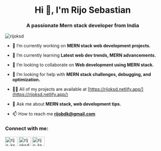 <h1 align="center">Hi 👋, I'm Rijo Sebastian</h1>
<h3 align="center">A passionate Mern stack developer from India</h3>

<p align="left"> <img src="https://komarev.com/ghpvc/?username=rijoksd&label=Profile%20views&color=0e75b6&style=flat" alt="rijoksd" /> </p>

- 🔭 I’m currently working on **MERN stack web development projects.**

- 🌱 I’m currently learning **Latest web dev trends, MERN advancements.**

- 👯 I’m looking to collaborate on **Web development using MERN stack.**

- 🤝 I’m looking for help with **MERN stack challenges, debugging, and optimization.**

- 👨‍💻 All of my projects are available at [https://rijoksd.netlify.app/](https://rijoksd.netlify.app/)

- 💬 Ask me about **MERN stack, web development tips.**

- 📫 How to reach me **rijobdk@gmail.com**

<h3 align="left">Connect with me:</h3>
<p align="left">
<a href="https://twitter.com/rijo_ksd" target="blank"><img align="center" src="https://raw.githubusercontent.com/rahuldkjain/github-profile-readme-generator/master/src/images/icons/Social/twitter.svg" alt="rijo_ksd" height="30" width="40" /></a>
<a href="https://linkedin.com/in/rijoksd" target="blank"><img align="center" src="https://raw.githubusercontent.com/rahuldkjain/github-profile-readme-generator/master/src/images/icons/Social/linked-in-alt.svg" alt="rijoksd" height="30" width="40" /></a>
<a href="https://instagram.com/rijo_ksd" target="blank"><img align="center" src="https://raw.githubusercontent.com/rahuldkjain/github-profile-readme-generator/master/src/images/icons/Social/instagram.svg" alt="rijo_ksd" height="30" width="40" /></a>
</p>

